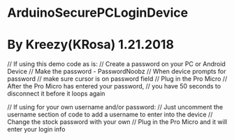 # ArduinoSecurePCLoginDevice

# By Kreezy(KRosa) 1.21.2018

// If using this demo code as is:
// Create a password on your PC or Android Device 
// Make the password - PasswordNoobz
// When device prompts for password
// make sure cursor is on password field
// Plug in the Pro Micro
// After the Pro Micro has entered your password,
// you have 50 seconds to disconnect it before it loops again

// If using for your own username and/or password:
// Just uncomment the username section of code to add a username to enter into the device
// Change the stock password with your own
// Plug in the Pro Micro and it will enter your login info 
